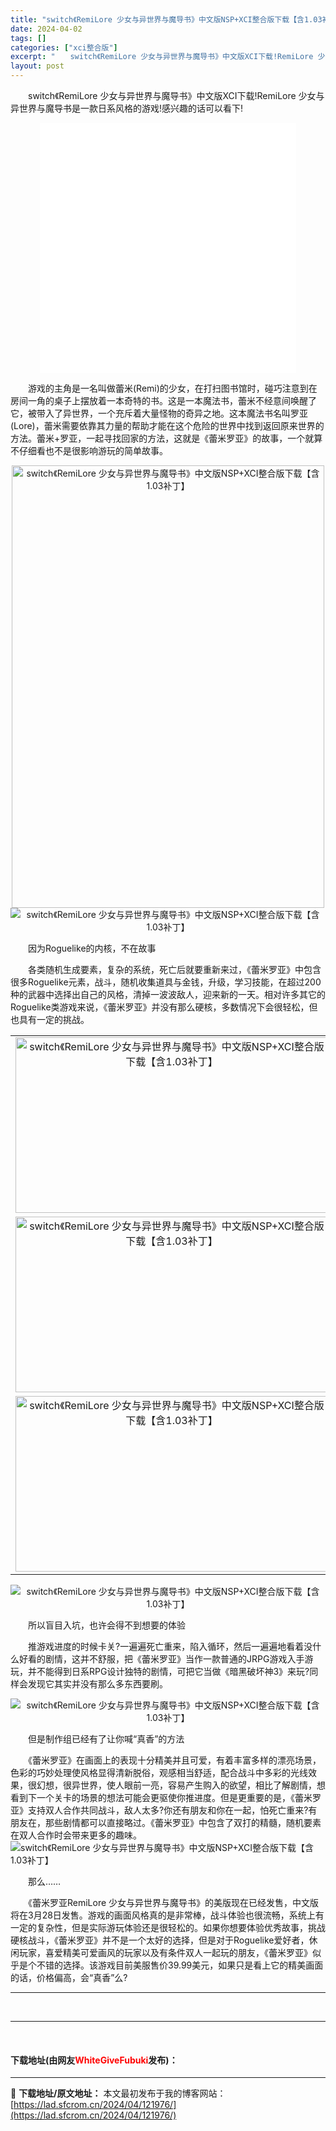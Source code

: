 ```yaml
---
title: "switch《RemiLore 少女与异世界与魔导书》中文版NSP+XCI整合版下载【含1.03补丁】"
date: 2024-04-02
tags: []
categories: ["xci整合版"]
excerpt: "　　switch《RemiLore 少女与异世界与魔导书》中文版XCI下载!RemiLore 少女与异世界与魔导书是一款日系风格的游戏!感兴趣的话可以看下! 　　游戏的主角是一名叫做蕾米(Remi)的少女，在打扫图书馆时，碰巧注意到在房间一角的桌子上摆放着一本奇特的书。这是一本魔法书，蕾米不经意间唤&hellip;"
layout: post
---
```


 <p>　　switch《RemiLore 少女与异世界与魔导书》中文版XCI下载!RemiLore 少女与异世界与魔导书是一款日系风格的游戏!感兴趣的话可以看下!</p> <p style="text-align: center;"><iframe allowfullscreen="true" border="0" frameborder="0" framespacing="0" height="400" scrolling="no" src="//player.bilibili.com/player.html?aid=47667907&amp;bvid=BV1Xb411x75s&amp;cid=83498284&amp;page=1" width="410"></iframe></p> <p>　　游戏的主角是一名叫做蕾米(Remi)的少女，在打扫图书馆时，碰巧注意到在房间一角的桌子上摆放着一本奇特的书。这是一本魔法书，蕾米不经意间唤醒了它，被带入了异世界，一个充斥着大量怪物的奇异之地。这本魔法书名叫罗亚(Lore)，蕾米需要依靠其力量的帮助才能在这个危险的世界中找到返回原来世界的方法。蕾米+罗亚，一起寻找回家的方法，这就是《蕾米罗亚》的故事，一个就算不仔细看也不是很影响游玩的简单故事。</p> <p align="center"><img src="https://lad.sfcrom.cn/wp-content/uploads/2024/04/20240402_660be7c632b17.webp" style="height: 708px; width: 500px;" alt="switch《RemiLore 少女与异世界与魔导书》中文版NSP+XCI整合版下载【含1.03补丁】" /><img border="0" src="https://lad.sfcrom.cn/wp-content/uploads/2024/04/20240402_660be7c718d26.jpg" alt="switch《RemiLore 少女与异世界与魔导书》中文版NSP+XCI整合版下载【含1.03补丁】" /></p> <p>　　因为Roguelike的内核，不在故事</p> <p>　　各类随机生成要素，复杂的系统，死亡后就要重新来过，《蕾米罗亚》中包含很多Roguelike元素，战斗，随机收集道具与金钱，升级，学习技能，在超过200种的武器中选择出自己的风格，清掉一波波敌人，迎来新的一天。相对许多其它的Roguelike类游戏来说，《蕾米罗亚》并没有那么硬核，多数情况下会很轻松，但也具有一定的挑战。</p> <table align="center" border="0" cellpadding="3" cellspacing="1" width="100%"> <tbody> <tr> <td align="center"><img src="https://lad.sfcrom.cn/wp-content/uploads/2024/04/20240402_660be7c82ed90.webp" style="border-width: 0px; border-style: solid; height: 281px; width: 500px;" alt="switch《RemiLore 少女与异世界与魔导书》中文版NSP+XCI整合版下载【含1.03补丁】" /></td> </tr> <tr> <td align="center"><img src="https://lad.sfcrom.cn/wp-content/uploads/2024/04/20240402_660be7c8d6f3f.webp" style="border-width: 0px; border-style: solid; height: 281px; width: 500px;" alt="switch《RemiLore 少女与异世界与魔导书》中文版NSP+XCI整合版下载【含1.03补丁】" /></td> </tr> <tr> <td align="center"><img src="https://lad.sfcrom.cn/wp-content/uploads/2024/04/20240402_660be7c9ae046.webp" style="border-width: 0px; border-style: solid; height: 281px; width: 500px;" alt="switch《RemiLore 少女与异世界与魔导书》中文版NSP+XCI整合版下载【含1.03补丁】" /></td> </tr> </tbody> </table> <p align="center"><img border="0" src="https://lad.sfcrom.cn/wp-content/uploads/2024/04/20240402_660be7ca40a49.jpg" alt="switch《RemiLore 少女与异世界与魔导书》中文版NSP+XCI整合版下载【含1.03补丁】" /></p> <p>　　所以盲目入坑，也许会得不到想要的体验</p> <p>　　推游戏进度的时候卡关?一遍遍死亡重来，陷入循环，然后一遍遍地看着没什么好看的剧情，这并不舒服，把《蕾米罗亚》当作一款普通的JRPG游戏入手游玩，并不能得到日系RPG设计独特的剧情，可把它当做《暗黑破坏神3》来玩?同样会发现它其实并没有那么多东西要刷。</p> <p align="center"><img border="0" src="https://lad.sfcrom.cn/wp-content/uploads/2024/04/20240402_660be7cabee4e.jpg" alt="switch《RemiLore 少女与异世界与魔导书》中文版NSP+XCI整合版下载【含1.03补丁】" /></p> <p>　　但是制作组已经有了让你喊&ldquo;真香&rdquo;的方法</p> <p>　　《蕾米罗亚》在画面上的表现十分精美并且可爱，有着丰富多样的漂亮场景，色彩的巧妙处理使风格显得清新脱俗，观感相当舒适，配合战斗中多彩的光线效果，很幻想，很异世界，使人眼前一亮，容易产生购入的欲望，相比了解剧情，想看到下一个关卡的场景的想法可能会更驱使你推进度。但是更重要的是，《蕾米罗亚》支持双人合作共同战斗，敌人太多?你还有朋友和你在一起，怕死亡重来?有朋友在，那些剧情都可以直接略过。《蕾米罗亚》中包含了双打的精髓，随机要素在双人合作时会带来更多的趣味。<img border="0" src="https://lad.sfcrom.cn/wp-content/uploads/2024/04/20240402_660be7cb58f76.jpg" alt="switch《RemiLore 少女与异世界与魔导书》中文版NSP+XCI整合版下载【含1.03补丁】" /></p> <p>　　那么&hellip;&hellip;</p> <p>　　《蕾米罗亚RemiLore 少女与异世界与魔导书》的美版现在已经发售，中文版将在3月28日发售。游戏的画面风格真的是非常棒，战斗体验也很流畅，系统上有一定的复杂性，但是实际游玩体验还是很轻松的。如果你想要体验优秀故事，挑战硬核战斗，《蕾米罗亚》并不是一个太好的选择，但是对于Roguelike爱好者，休闲玩家，喜爱精美可爱画风的玩家以及有条件双人一起玩的朋友，《蕾米罗亚》似乎是个不错的选择。该游戏目前美服售价39.99美元，如果只是看上它的精美画面的话，价格偏高，会&ldquo;真香&rdquo;么?</p> <hr /> <p>&nbsp;</p> <hr /> <p>&nbsp;</p> <p><h4>下载地址(由网友<font color="red">WhiteGiveFubuki</font>发布)：</h4></p> 

---
📖 **下载地址/原文地址：** 本文最初发布于我的博客网站：[https://lad.sfcrom.cn/2024/04/121976/](https://lad.sfcrom.cn/2024/04/121976/)
